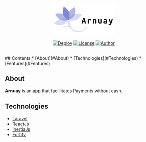 <div align="center">
    <img src="./public/logo.png" height="100">
</div>

<div align="center">

[![Deploy](https://img.shields.io/github/workflow/status/anubra266/arnuay/Deploy?style=for-the-badge)](https://github.com/anubra266/arnuay/actions/workflows/deploy.yml)
[![License](https://img.shields.io/github/license/anubra266/choc-ui.svg?style=for-the-badge)](https://github.com/anubra266/choc-ui/blob/master/LICENSE)
[![Author](https://img.shields.io/badge/author-@anubra266-blue.svg?style=for-the-badge)](https://github.com/anubra266)

</div>
<br />
## Contents
* [About](#About)
* [Technologies](#Technologies)
* [Features](#Features)

## About

**Arnuay** is an app that facillitates Payments without cash.

## Technologies

-   [Laravel](https://laravel.com)
-   [ReactJs](https://reactjs.org)
-   [InertiaJs](https://inertiajs.com)
-   [Fortify](https://laravel.com/docs/8.x/fortify)
